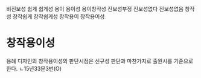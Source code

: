 비진보성
쉽게
쉽게성
용이
용이성
용이창작성
진보성부정
진보성없다
진보성없음
창작성
창작쉽게
창작쉽게성
창작용이
창작용이성



# 창작용이성
용례
디자인의 창작용이성의 판단시점은 신규성 판단과 마찬가지로 출원시를 기준으로 한다.
ㄴ15년33문3번(O)
